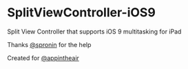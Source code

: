# SplitViewController-iOS9
Split View Controller that supports iOS 9 multitasking for iPad

Thanks [@spronin](https://github.com/spronin) for the help

Created for [@appintheair](https://github.com/appintheair)
